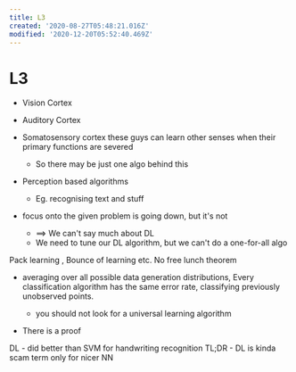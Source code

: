 ```yaml
---
title: L3
created: '2020-08-27T05:48:21.016Z'
modified: '2020-12-20T05:52:40.469Z'
---
```


# L3
- Vision Cortex
- Auditory Cortex
- Somatosensory cortex
these guys can learn other senses when their primary functions are severed

   - So there may be just one algo behind this
- Perception based algorithms
  - Eg. recognising text and stuff

- focus onto the given problem is going down, but it's not
  - $\implies$ We can't say much about DL
  - We need to tune our DL algorithm, but we can't do a one-for-all algo

Pack learning , Bounce of learning etc.
No free lunch theorem
  - averaging over all possible data generation distributions, Every classification algorithm has the same error rate, classifying previously unobserved points.
    - you should not look for a universal learning algorithm

  - There is a proof

DL - did better than SVM for handwriting recognition
TL;DR - DL is kinda scam term only for nicer NN
